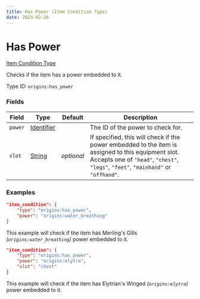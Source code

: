 ```yaml
---
title: Has Power (Item Condition Type)
date: 2023-02-26
---
```


#   Has Power

[Item Condition Type](../item_condition_types.md)

Checks if the item has a power embedded to it.

Type ID: `origins:has_power`


### Fields

Field | Type | Default | Description
------|------|---------|------------
`power` | [Identifier](../data_types/identifier.md) | | The ID of the power to check for.
`slot` | [String](../data_types/string.md) | *optional* | If specified, this will check if the power embedded to the item is assigned to this equipment slot. Accepts one of `"head"`, `"chest"`, `"legs"`, `"feet"`, `"mainhand"` or `"offhand"`.


### Examples

```json
"item_condition": {
    "type": "origins:has_power",
    "power": "origins:water_breathing"
}
```

This example will check if the item has Merling's Gills *(`origins:water_breathing`)* power embedded to it.
<br>

```json
"item_condition": {
    "type": "origins:has_power",
    "power": "origins:elytra",
    "slot": "chest"
}
```

This example will check if the item has Elytrian's Winged *(`origins:elytra`)* power embedded to it.
